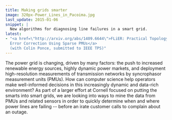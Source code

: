 ```yaml
---
title: Making grids smarter
image: 320px-Power_Lines_in_Pacoima.jpg
last_update: 2015-01-06
snippet: |
  New algorithms for diagnosing line failures in a smart grid.
latest:
- "<a href=\"http://arxiv.org/abs/1409.6644\">FLiER: Practical Topology
  Error Correction Using Sparse PMUs</a>
  (with Colin Ponce, submitted to IEEE TPS)"
---
```


The power grid is changing, driven by many factors: the push to
increased renewable energy sources, highly dynamic power markets, and
deployment high-resolution measurements of transmission networks by
syncrophasor measurement units (PMUs).  How can computer science help
operators make well-informed decisions in this increasingly dynamic
and data-rich environment?  As part of a larger effort at Cornell
focused on putting the smarts into smart grids, we are looking into
ways to mine the data from PMUs and related sensors in order to
quickly determine when and where power lines are failing -- before an
irate customer calls to complain about an outage.
